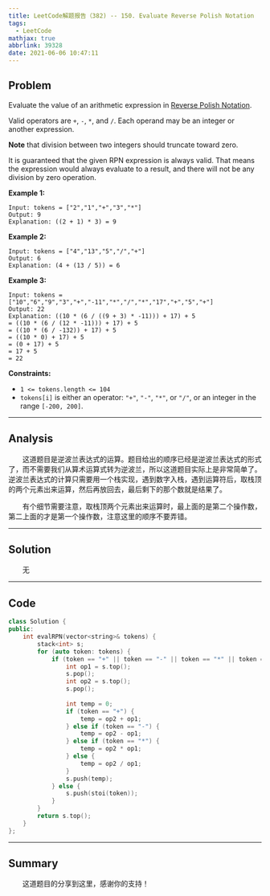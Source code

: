 ```yaml
---
title: LeetCode解题报告（382) -- 150. Evaluate Reverse Polish Notation
tags:
  - LeetCode
mathjax: true
abbrlink: 39328
date: 2021-06-06 10:47:11
---
```


## Problem

Evaluate the value of an arithmetic expression in [Reverse Polish Notation](http://en.wikipedia.org/wiki/Reverse_Polish_notation).

Valid operators are `+`, `-`, `*`, and `/`. Each operand may be an integer or another expression.

**Note** that division between two integers should truncate toward zero.

It is guaranteed that the given RPN expression is always valid. That means the expression would always evaluate to a result, and there will not be any division by zero operation.

<!-- more -->

**Example 1:**

```
Input: tokens = ["2","1","+","3","*"]
Output: 9
Explanation: ((2 + 1) * 3) = 9
```

**Example 2:**

```
Input: tokens = ["4","13","5","/","+"]
Output: 6
Explanation: (4 + (13 / 5)) = 6
```

**Example 3:**

```
Input: tokens = ["10","6","9","3","+","-11","*","/","*","17","+","5","+"]
Output: 22
Explanation: ((10 * (6 / ((9 + 3) * -11))) + 17) + 5
= ((10 * (6 / (12 * -11))) + 17) + 5
= ((10 * (6 / -132)) + 17) + 5
= ((10 * 0) + 17) + 5
= (0 + 17) + 5
= 17 + 5
= 22
```



**Constraints:**

- `1 <= tokens.length <= 104`
- `tokens[i]` is either an operator: `"+"`, `"-"`, `"*"`, or `"/"`, or an integer in the range `[-200, 200]`.

------

## Analysis

&emsp;&emsp;这道题目是逆波兰表达式的运算。题目给出的顺序已经是逆波兰表达式的形式了，而不需要我们从算术运算式转为逆波兰，所以这道题目实际上是非常简单了。逆波兰表达式的计算只需要用一个栈实现，遇到数字入栈，遇到运算符后，取栈顶的两个元素出来运算，然后再放回去，最后剩下的那个数就是结果了。

&emsp;&emsp;有个细节需要注意，取栈顶两个元素出来运算时，最上面的是第二个操作数，第二上面的才是第一个操作数，注意这里的顺序不要弄错。

------

## Solution

&emsp;&emsp;无

------

## Code

```c++
class Solution {
public:
    int evalRPN(vector<string>& tokens) {
        stack<int> s;
        for (auto token: tokens) {
            if (token == "+" || token == "-" || token == "*" || token == "/") {
                int op1 = s.top();
                s.pop();
                int op2 = s.top();
                s.pop();
                
                int temp = 0;
                if (token == "+") {
                    temp = op2 + op1;
                } else if (token == "-") {
                    temp = op2 - op1;
                } else if (token == "*") {
                    temp = op2 * op1;
                } else {
                    temp = op2 / op1;
                }
                s.push(temp);
            } else {
                s.push(stoi(token));
            }
        }
        return s.top();
    }
};
```

------

## Summary

&emsp;&emsp;这道题目的分享到这里，感谢你的支持！
